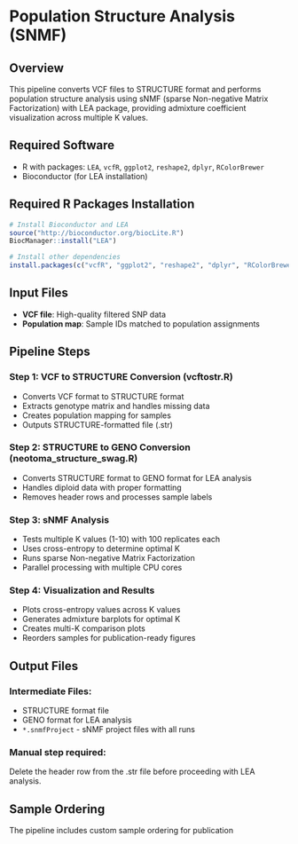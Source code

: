 # Population Structure Analysis (SNMF)

## Overview
This pipeline converts VCF files to STRUCTURE format and performs population structure analysis using sNMF (sparse Non-negative Matrix Factorization) with LEA package, providing admixture coefficient visualization across multiple K values.

## Required Software
- R with packages: `LEA`, `vcfR`, `ggplot2`, `reshape2`, `dplyr`, `RColorBrewer`
- Bioconductor (for LEA installation)

## Required R Packages Installation
```r
# Install Bioconductor and LEA
source("http://bioconductor.org/biocLite.R")
BiocManager::install("LEA")

# Install other dependencies
install.packages(c("vcfR", "ggplot2", "reshape2", "dplyr", "RColorBrewer"))
```

## Input Files
- **VCF file**: High-quality filtered SNP data
- **Population map**: Sample IDs matched to population assignments

## Pipeline Steps

### Step 1: VCF to STRUCTURE Conversion (vcftostr.R)
- Converts VCF format to STRUCTURE format
- Extracts genotype matrix and handles missing data
- Creates population mapping for samples
- Outputs STRUCTURE-formatted file (.str)

### Step 2: STRUCTURE to GENO Conversion (neotoma_structure_swag.R)
- Converts STRUCTURE format to GENO format for LEA analysis
- Handles diploid data with proper formatting
- Removes header rows and processes sample labels

### Step 3: sNMF Analysis
- Tests multiple K values (1-10) with 100 replicates each
- Uses cross-entropy to determine optimal K
- Runs sparse Non-negative Matrix Factorization
- Parallel processing with multiple CPU cores

### Step 4: Visualization and Results
- Plots cross-entropy values across K values
- Generates admixture barplots for optimal K
- Creates multi-K comparison plots
- Reorders samples for publication-ready figures

## Output Files

### Intermediate Files:
- STRUCTURE format file
- GENO format for LEA analysis
- `*.snmfProject` - sNMF project files with all runs

### Manual step required:
Delete the header row from the .str file before proceeding with LEA analysis.

## Sample Ordering
The pipeline includes custom sample ordering for publication
